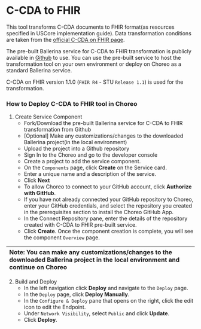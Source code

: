 # C-CDA to FHIR
This tool transforms C-CDA documents to FHIR format(as resources specified in USCore implementation guide). Data transformation conditions are taken from the [official C-CDA on FHIR page](https://hl7.org/fhir/us/ccda/).

The pre-built Ballerina service for C-CDA to FHIR transformation is publicly available in [Github](https://github.com/wso2/open-healthcare-prebuilt-services/tree/main/transformation/ccda-to-fhirr4-service) to use. You can use the pre-built service to host the transformation tool on your own environment or deploy on Choreo as a standard Ballerina service.

C-CDA on FHIR version 1.1.0 (`FHIR R4` - STU `Release 1.1`) is used for the transformation. 
### How to Deploy C-CDA to FHIR tool in Choreo

1. Create Service Component
   - Fork/Download the pre-built Ballerina service for C-CDA to FHIR transformation from Github
   - [Optional] Make any customizations/changes to the downloaded Ballerina project(in the local environment)
   - Upload the project into a Github repository
   - Sign In to the Choreo and go to the developer console
   - Create a project to add the service component.
   - On the `Components` page, click **Create** on the Service card.
   - Enter a unique name and a description of the service.
   - Click **Next**
   - To allow Choreo to connect to your GitHub account, click **Authorize with GitHub**.
   - If you have not already connected your GitHub repository to Choreo, enter your GitHub credentials, and select the repository you created in the prerequisites section to install the Choreo GitHub App.
   - In the Connect Repository pane, enter the details of the repository created with C-CDA to FHIR pre-built service.
   - Click **Create**. Once the component creation is complete, you will see the component `Overview` page.

|Note: You can make any customizations/changes to the downloaded Ballerina project in the local environment and continue on Choreo|
| :- |

2. Build and Deploy
   - In the left navigation click **Deploy** and navigate to the `Deploy` page.
   - In the `Deploy` page, click **Deploy Manually**.
   - In the `Configure & Deploy` pane that opens on the right, click the edit icon to edit the Endpoint.
   - Under `Network Visibility`, select `Public` and click **Update**.
   - Click **Deploy**.
